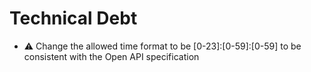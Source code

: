 # Technical Debt

- ⚠ Change the allowed time format to be [0-23]:[0-59]:[0-59] to be consistent with the Open API specification
